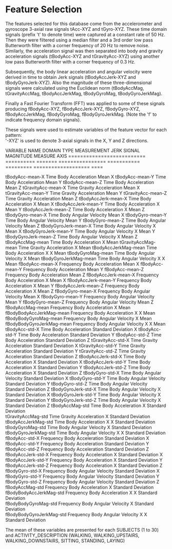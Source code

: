 Feature Selection 
=================

The features selected for this database come from the accelerometer and gyroscope 3-axial raw signals tAcc-XYZ and tGyro-XYZ. These time domain signals (prefix 't' to denote time) were captured at a constant rate of 50 Hz. Then they were filtered using a median filter and a 3rd order low pass Butterworth filter with a corner frequency of 20 Hz to remove noise. Similarly, the acceleration signal was then separated into body and gravity acceleration signals (tBodyAcc-XYZ and tGravityAcc-XYZ) using another low pass Butterworth filter with a corner frequency of 0.3 Hz. 

Subsequently, the body linear acceleration and angular velocity were derived in time to obtain Jerk signals (tBodyAccJerk-XYZ and tBodyGyroJerk-XYZ). Also the magnitude of these three-dimensional signals were calculated using the Euclidean norm (tBodyAccMag, tGravityAccMag, tBodyAccJerkMag, tBodyGyroMag, tBodyGyroJerkMag). 

Finally a Fast Fourier Transform (FFT) was applied to some of these signals producing fBodyAcc-XYZ, fBodyAccJerk-XYZ, fBodyGyro-XYZ, fBodyAccJerkMag, fBodyGyroMag, fBodyGyroJerkMag. (Note the 'f' to indicate frequency domain signals). 

These signals were used to estimate variables of the feature vector for each pattern:  
'-XYZ' is used to denote 3-axial signals in the X, Y and Z directions.



VARIABLE NAME	            DOMAIN 	TYPE	 MEASUREMENT	   JERK SIGNAL	MAGNITUDE  MEASURE	       AXIS
==========================  ==========  =======  ================  ===========  =========  =================== ====

tBodyAcc-mean-X  	    Time	Body	 Acceleration			           Mean	                X
tBodyAcc-mean-Y 	    Time	Body	 Acceleration			           Mean	                Y
tBodyAcc-mean-Z 	    Time	Body	 Acceleration			           Mean	                Z
tGravityAcc-mean-X	    Time	Gravity	 Acceleration			           Mean	                X
tGravityAcc-mean-Y	    Time	Gravity	 Acceleration			           Mean	                Y
tGravityAcc-mean-Z	    Time	Gravity	 Acceleration			           Mean	                Z
tBodyAccJerk-mean-X	    Time	Body	 Acceleration	        X		   Mean	                X
tBodyAccJerk-mean-Y	    Time	Body	 Acceleration	        X		   Mean	                Y
tBodyAccJerk-mean-Z	    Time	Body	 Acceleration	        X		   Mean	                Z
tBodyGyro-mean-X	    Time	Body	 Angular Velocity			   Mean	                X
tBodyGyro-mean-Y	    Time	Body	 Angular Velocity			   Mean	                Y
tBodyGyro-mean-Z	    Time	Body	 Angular Velocity			   Mean	                Z
tBodyGyroJerk-mean-X 	    Time	Body	 Angular Velocity	X		   Mean	                X
tBodyGyroJerk-mean-Y	    Time	Body	 Angular Velocity	X		   Mean	                Y
tBodyGyroJerk-mean-Z	    Time	Body	 Angular Velocity	X		   Mean	                Z
tBodyAccMag-mean	    Time	Body	 Acceleration		X	           Mean	
tGravityAccMag-mean	    Time	Gravity	 Acceleration		X	           Mean	
tBodyAccJerkMag-mean	    Time	Body	 Acceleration	        X	    X	   Mean	
tBodyGyroMag-mean	    Time	Body	 Angular Velocity		    X	   Mean	
tBodyGyroJerkMag-mean	    Time	Body	 Angular Velocity	X	    X	   Mean	
fBodyAcc-mean-X 	    Frequency	Body	 Acceleration			           Mean	                X
fBodyAcc-mean-Y 	    Frequency	Body	 Acceleration			           Mean	                Y
fBodyAcc-mean-Z 	    Frequency	Body	 Acceleration			           Mean	                Z
fBodyAccJerk-mean-X	    Frequency	Body	 Acceleration	        X		   Mean	                X
fBodyAccJerk-mean-Y	    Frequency	Body	 Acceleration	        X		   Mean	                Y
fBodyAccJerk-mean-Z	    Frequency	Body	 Acceleration	        X		   Mean	                Z
fBodyGyro-mean-X	    Frequency	Body	 Angular Velocity			   Mean	                X
fBodyGyro-mean-Y	    Frequency	Body	 Angular Velocity			   Mean	                Y
fBodyGyro-mean-Z	    Frequency	Body	 Angular Velocity			   Mean	                Z
fBodyAccMag-mean	    Frequency	Body	 Acceleration		X	           Mean	
fBodyBodyAccJerkMag-mean    Frequency	Body	 Acceleration	        X	    X	   Mean	
fBodyBodyGyroMag-mean	    Frequency	Body	 Angular Velocity		    X	   Mean	
fBodyBodyGyroJerkMag-mean   Frequency	Body	 Angular Velocity	X	    X	   Mean	
tBodyAcc-std-X  	    Time	Body	 Acceleration			           Standard Deviation   X
tBodyAcc-std-Y   	    Time	Body	 Acceleration			           Standard Deviation	Y
tBodyAcc-std-Z  	    Time	Body	 Acceleration			           Standard Deviation	Z
tGravityAcc-std-X 	    Time	Gravity	 Acceleration			           Standard Deviation	X
tGravityAcc-std-Y	    Time	Gravity	 Acceleration			           Standard Deviation	Y
tGravityAcc-std-Z	    Time	Gravity	 Acceleration			           Standard Deviation	Z
tBodyAccJerk-std-X	    Time	Body	 Acceleration	        X		   Standard Deviation	X
tBodyAccJerk-std-Y	    Time	Body	 Acceleration	        X		   Standard Deviation	Y
tBodyAccJerk-std-Z	    Time	Body	 Acceleration	        X		   Standard Deviation	Z
tBodyGyro-std-X 	    Time	Body	 Angular Velocity			   Standard Deviation	X
tBodyGyro-std-Y 	    Time	Body	 Angular Velocity			   Standard Deviation	Y
tBodyGyro-std-Z	            Time	Body	 Angular Velocity			   Standard Deviation	Z
tBodyGyroJerk-std-X	    Time	Body	 Angular Velocity	X		   Standard Deviation	X
tBodyGyroJerk-std-Y	    Time	Body	 Angular Velocity	X		   Standard Deviation	Y
tBodyGyroJerk-std-Z 	    Time	Body	 Angular Velocity	X		   Standard Deviation	Z
tBodyAccMag-std 	    Time	Body	 Acceleration		X	           Standard Deviation	
tGravityAccMag-std	    Time	Gravity	 Acceleration		X	           Standard Deviation	
tBodyAccJerkMag-std	    Time	Body	 Acceleration	        X	    X	   Standard Deviation	
tBodyGyroMag-std	    Time	Body	 Angular Velocity		    X	   Standard Deviation	
tBodyGyroJerkMag-std	    Time	Body	 Angular Velocity	X	    X	   Standard Deviation	
fBodyAcc-std-X	            Frequency	Body	 Acceleration			           Standard Deviation	X
fBodyAcc-std-Y	            Frequency	Body	 Acceleration			           Standard Deviation	Y
fBodyAcc-std-Z   	    Frequency	Body	 Acceleration			           Standard Deviation	Z
fBodyAccJerk-std-X	    Frequency	Body	 Acceleration	        X		   Standard Deviation	X
fBodyAccJerk-std-Y	    Frequency	Body	 Acceleration	        X		   Standard Deviation	Y
fBodyAccJerk-std-Z	    Frequency	Body	 Acceleration	        X		   Standard Deviation	Z
fBodyGyro-std-X 	    Frequency	Body	 Angular Velocity			   Standard Deviation	X
fBodyGyro-std-Y 	    Frequency	Body	 Angular Velocity			   Standard Deviation	Y
fBodyGyro-std-Z	            Frequency	Body	 Angular Velocity			   Standard Deviation	Z
fBodyAccMag-std 	    Frequency	Body	 Acceleration		X	           Standard Deviation	
fBodyBodyAccJerkMag-std     Frequency	Body	 Acceleration	        X	    X	   Standard Deviation	
fBodyBodyGyroMag-std	    Frequency	Body	 Angular Velocity	 	    X	   Standard Deviation	
fBodyBodyGyroJerkMag-std    Frequency	Body	 Angular Velocity	X	    X	   Standard Deviation	


The mean of these variables are presented for each SUBJECTS (1 to 30) and ACTIVITY_DESCRIPTION (WALKING, 
                                                                                                WALKING_UPSTAIRS,
                                                                                                WALKING_DOWNSTAIRS, 
                                                                                                SITTING, 
                                                                                                STANDING, 
                                                                                                LAYING)
